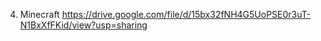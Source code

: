 4. Minecraft
    https://drive.google.com/file/d/15bx32fNH4G5UoPSE0r3uT-N1BxXfFKid/view?usp=sharing
